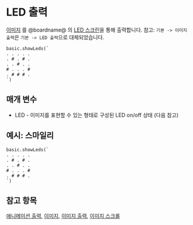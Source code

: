 # LED 출력

[이미지](/reference/images/image) 를 @boardname@ 의 [LED 스크린](/device/screen)을 통해 출력합니다. 참고: `기본 -> 이미지 출력`은 `기본 -> LED 출력`으로 대체되었습니다.

```sig
basic.showLeds(`
. . . . .
. # . # .
. . # . .
# . . . #
. # # # .
`)
```

## 매개 변수

* LED - 이미지를 표현할 수 있는 형태로 구성된 LED on/off 상태 (다음 참고)

## 예시: 스마일리

```blocks
basic.showLeds(`
. . . . .
. # . # .
. . # . .
# . . . #
. # # # .
`)
```

## 참고 항목

[애니메이션 출력](/reference/basic/show-animation), [이미지](/reference/images/image), [이미지 출력](/reference/images/show-image), [이미지 스크롤](/reference/images/scroll-image)